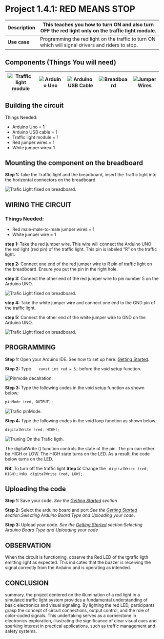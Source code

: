 # Project 1.4.1: RED MEANS STOP

| **Description** | This teaches you how to turn ON and also turn OFF the red light only on the traffic light module. |
| --------------- | ------------------------------------------------------------------------------------------------- |
| **Use case**    | Programming the red light on the traffic to turn ON which will signal drivers and riders to stop. |

## Components (Things You will need)

| ![Traffic light module ](../../assets/components/trafficmodule.webp) | ![Arduino Uno](../../assets/components/arduino.webp) | ![Arduino USB Cable](../../assets/components/usbcable.webp) | ![Breadboard](../../assets/components/breadboard.webp) | ![Jumper Wires](../../assets/components/jumperwires.webp) |
| ------------------------------------------------------------------- | --------------------------------------------------- | ----------------------------------------------------------- | ----------------------------------------------------- | ------------------------------------------------------ |

## Building the circuit

Things Needed:

- Arduino Uno = 1
- Arduino USB cable = 1
- Traffic light module = 1
- Red jumper wires = 1
- White jumper wire= 1

## Mounting the component on the breadboard

**Step 1:** Take the Traffic light and the breadboard, insert the Traffic light into the horizontal connectors on the breadboard.

![Trafic Light fixed on breadboard](../../assets/1.0/Traffic_Light_Module/Traffic_Light_Red_On/Trafic_Light_image_1.webp).

## WIRING THE CIRCUIT

### Things Needed:

- Red male-male-to-male jumper wires = 1
- White jumper wire = 1

**step 1:** Take the red jumper wire. This wire will connect the Arduino UNO the red light (red pin) of the traffic light. This pin is labeled “R” on the traffic light.

**step 2:** Connect one end of the red jumper wire to R pin of traffic light on the breadboard. Ensure you put the pin in the right hole.

**step 3:** Connect the other end of the red jumper wire to pin number 5 on the Arduino UNO.

![Trafic Light fixed on breadboard](../../assets/1.0/Traffic_Light_Module/Traffic_Light_Red_On/Traffic_Light_image_2.webp).

**step 4:** Take the white jumper wire and connect one end to the GND pin of the traffic light.

**step 5:** Connect the other end of the white jumper wire to GND on the Arduino UNO.

![Trafic Light fixed on breadboard](../../assets/1.0/Traffic_Light_Module/Traffic_Light_Red_On/Traffic_Light_image_3.webp).

## PROGRAMMING

**Step 1:** Open your Arduino IDE. See how to set up here: [Getting Started](../../getting-started/overview.md).

**Step 2:** Type `   const int red = 5;` before the void setup function.

![Pinmode decalration](../../assets/1.0/Traffic_Light_Module/Traffic_Light_Red_On/trafic_code_1.webp).

**Step 3:** Type the following codes in the void setup function as shown below;

``` cpp
pinMode (red, OUTPUT);
```

![Trafic pinMode](../../assets/1.0/Traffic_Light_Module/Traffic_Light_Red_On/trafic_code_2.webp).

**Step 4:** Type the following codes in the void loop function as shown below;

``` cpp
digitalWrite (red, HIGH);
```

![Truning On the Trafic ligth ](../../assets/1.0/Traffic_Light_Module/Traffic_Light_Red_On/trafic_code_4.webp).

The digitalWrite () function controls the state of the pin. The pin can either be HIGH or LOW. The HIGH state turns on the LED. As a result, the code below turns on the LED.

**NB:** To turn off the traffic light
**Step 5:** Change the ` digitalWrite (red, HIGH);` into ` digitalWrite (red, LOW);`.

## Uploading the code

**Step 1:** Save your code. _See the [Getting Started](../../getting-started/overview.md) section_

**Step 2:** Select the arduino board and port _See the [Getting Started](../../getting-started/overview.md) section:Selecting Arduino Board Type and Uploading your code_.

**Step 3:** Upload your code. _See the [Getting Started](../../getting-started/overview.md) section:Selecting Arduino Board Type and Uploading your code_

## OBSERVATION

When the circuit is functioning, observe the Red LED of the tgrafic ligth emitting light as expected. This indicates that the buzzer is receiving the signal correctly from the Arduino and is operating as intended.

## CONCLUSION

summary, the project centered on the illumination of a red light in a simulated traffic light system provides a fundamental understanding of basic electronics and visual signaling. By lighting the red LED, participants grasp the concept of circuit connections, output control, and the role of color-coded signals. This undertaking serves as a cornerstone in electronics exploration, illustrating the significance of clear visual cues and sparking interest in practical applications, such as traffic management and safety systems.
